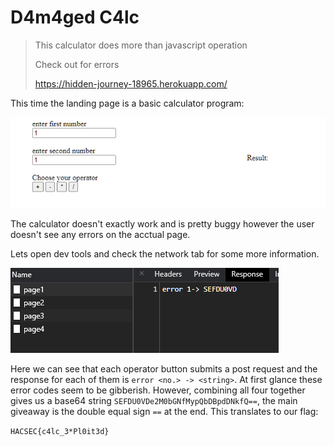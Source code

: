 # D4m4ged C4lc
> This calculator does more than javascript operation
>
>Check out for errors
>
>https://hidden-journey-18965.herokuapp.com/

This time the landing page is a basic calculator program:

![webPage](Images/DamagedCalc/webPage.png)

The calculator doesn't exactly work and is pretty buggy however the user doesn't see any errors on the acctual page.

Lets open dev tools and check the network tab for some more information.

![error](Images/DamagedCalc/error.png)

Here we can see that each operator button submits a post request and the response for each of them is `error <no.> -> <string>`. At first glance these error codes seem to be gibberish. However, combining all four together gives us a base64 string `SEFDU0VDe2M0bGNfMypQbDBpdDNkfQ==`, the main giveaway is the double equal sign `==` at the end. This translates to our flag:

`HACSEC{c4lc_3*Pl0it3d}`

